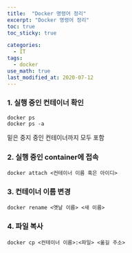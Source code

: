 ```yaml
---
title:  "Docker 명령어 정리"
excerpt: "Docker 명령어 정리"
toc: true
toc_sticky: true

categories:
  - IT
tags:
  - docker
use_math: true
last_modified_at: 2020-07-12
---
```


### 1\. 실행 중인 컨테이너 확인

```
docker ps
docker ps -a
```

밑은 중지 중인 컨테이너까지 모두 포함

### 2\. 실행 중인 container에 접속

```
docker attach <컨테이너 이름 혹은 아이디>
```

### 3\. 컨테이너 이름 변경

```
docker rename <옛날 이름> <새 이름>
```

### 4\. 파일 복사

```
docker cp <컨테이너 이름>:<파일> <옮길 주소>
```